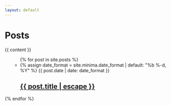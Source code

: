 ```yaml
---
layout: default
---
```

<div class="home">
<h1 class="page-heading">Posts</h1>
{{ content }}
<ul class="post-list">
 <ul class="post-list">{% for post in site.posts %}
  <li>{% assign date_format = site.minima.date_format | default: "%b %-d, %Y" %}
  <span class="post-meta">{{ post.date | date: date_format }}</span>
  <h2><a class="post-link" href="{{ post.url | relative_url }}">{{ post.title | escape }}</a></h2>
  </li>
 </ul>
</ul>
{% endfor %}
 
</div>